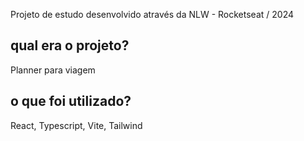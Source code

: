 Projeto de estudo desenvolvido através da NLW - Rocketseat / 2024

## qual era o projeto? 
Planner para viagem

## o que foi utilizado? 
React, Typescript, Vite, Tailwind
